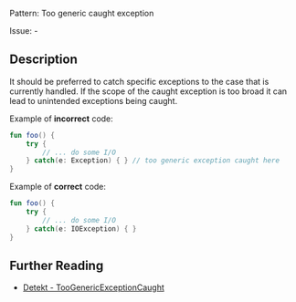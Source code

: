 Pattern: Too generic caught exception

Issue: -

## Description

It should be preferred to catch specific exceptions to the case that is currently handled. If the scope of the caught exception is too broad it can lead to unintended exceptions being caught.

Example of **incorrect** code:

```kotlin
fun foo() {
    try {
        // ... do some I/O
    } catch(e: Exception) { } // too generic exception caught here
}
```

Example of **correct** code:

```kotlin
fun foo() {
    try {
        // ... do some I/O
    } catch(e: IOException) { }
}
```

## Further Reading

* [Detekt - TooGenericExceptionCaught](https://detekt.dev/docs/rules/exceptions/#toogenericexceptioncaught)